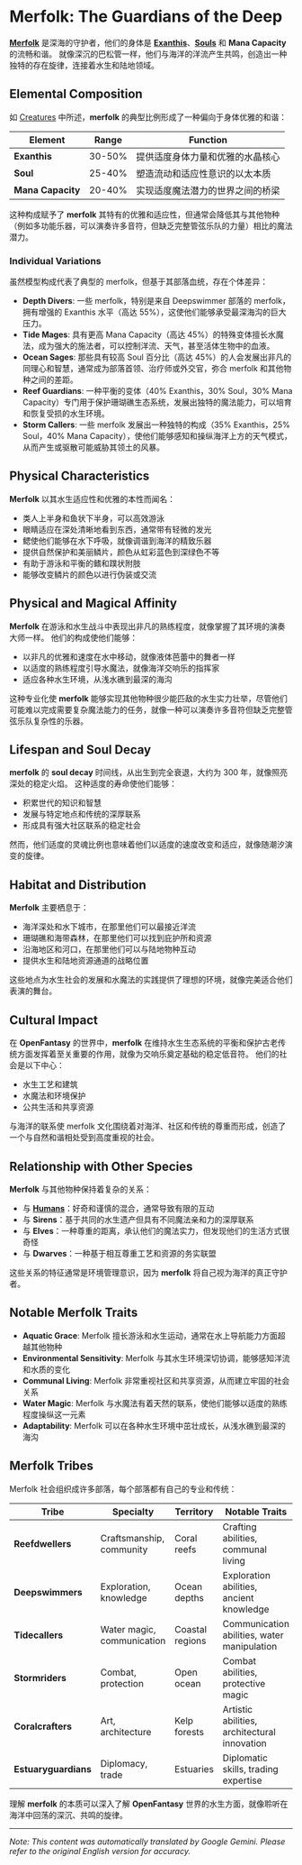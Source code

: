 # **Merfolk**: The Guardians of the Deep

[**Merfolk**](/codex/Creatures/Merfolk.md) 是深海的守护者，他们的身体是 [**Exanthis**](/codex/Basic/Exanthis.md)、[**Souls**](/codex/Basic/Soul.md) 和 **Mana Capacity** 的流畅和谐。 就像深沉的巴松管一样，他们与海洋的洋流产生共鸣，创造出一种独特的存在旋律，连接着水生和陆地领域。

## Elemental Composition

如 [Creatures](/codex/Creatures/Creatures.md) 中所述，**merfolk** 的典型比例形成了一种偏向于身体优雅的和谐：

| Element | Range | Function |
|---------|------------|----------|
| **Exanthis** | 30-50% | 提供适度身体力量和优雅的水晶核心 |
| **Soul** | 25-40% | 塑造流动和适应性意识的以太本质 |
| **Mana Capacity** | 20-40% | 实现适度魔法潜力的世界之间的桥梁 |

这种构成赋予了 **merfolk** 其特有的优雅和适应性，但通常会降低其与其他物种（例如多功能乐器，可以演奏许多音符，但缺乏完整管弦乐队的力量）相比的魔法潜力。

### Individual Variations

虽然模型构成代表了典型的 merfolk，但基于其部落血统，存在个体差异：

- **Depth Divers**: 一些 merfolk，特别是来自 Deepswimmer 部落的 merfolk，拥有增强的 Exanthis 水平（高达 55%），这使他们能够承受最深海沟的巨大压力。
- **Tide Mages**: 具有更高 Mana Capacity（高达 45%）的特殊变体擅长水魔法，成为强大的施法者，可以控制洋流、天气，甚至活体生物中的血液。
- **Ocean Sages**: 那些具有较高 Soul 百分比（高达 45%）的人会发展出非凡的同理心和智慧，通常成为部落首领、治疗师或外交官，弥合 merfolk 和其他物种之间的差距。
- **Reef Guardians**: 一种平衡的变体（40% Exanthis，30% Soul，30% Mana Capacity）专门用于保护珊瑚礁生态系统，发展出独特的魔法能力，可以培育和恢复受损的水生环境。
- **Storm Callers**: 一些 merfolk 发展出一种独特的构成（35% Exanthis，25% Soul，40% Mana Capacity），使他们能够感知和操纵海洋上方的天气模式，从而产生或驱散可能威胁其领土的风暴。

## Physical Characteristics

**Merfolk** 以其水生适应性和优雅的本性而闻名：
- 类人上半身和鱼状下半身，可以高效游泳
- 眼睛适应在深处清晰地看到东西，通常带有轻微的发光
- 鳃使他们能够在水下呼吸，就像调谐到海洋的精致乐器
- 提供自然保护和美丽鳞片，颜色从虹彩蓝色到深绿色不等
- 有助于游泳和平衡的鳍和蹼状附肢
- 能够改变鳞片的颜色以进行伪装或交流

## Physical and Magical Affinity

**Merfolk** 在游泳和水生战斗中表现出非凡的熟练程度，就像掌握了其环境的演奏大师一样。 他们的构成使他们能够：
- 以非凡的优雅和速度在水中移动，就像液体芭蕾中的舞者一样
- 以适度的熟练程度引导水魔法，就像海洋交响乐的指挥家
- 适应各种水生环境，从浅水礁到最深的海沟

这种专业化使 **merfolk** 能够实现其他物种很少能匹敌的水生实力壮举，尽管他们可能难以完成需要复杂魔法能力的任务，就像一种可以演奏许多音符但缺乏完整管弦乐队复杂性的乐器。

## Lifespan and Soul Decay

**merfolk** 的 **soul decay** 时间线，从出生到完全衰退，大约为 300 年，就像照亮深处的稳定火焰。 这种适度的寿命使他们能够：
- 积累世代的知识和智慧
- 发展与特定地点和传统的深厚联系
- 形成具有强大社区联系的稳定社会

然而，他们适度的灵魂比例也意味着他们以适度的速度改变和适应，就像随潮汐演变的旋律。

## Habitat and Distribution

**Merfolk** 主要栖息于：
- 海洋深处和水下城市，在那里他们可以最接近洋流
- 珊瑚礁和海带森林，在那里他们可以找到庇护所和资源
- 沿海地区和河口，在那里他们可以与陆地物种互动
- 提供水生和陆地资源通道的战略位置

这些地点为水生社会的发展和水魔法的实践提供了理想的环境，就像完美适合他们表演的舞台。

## Cultural Impact

在 **OpenFantasy** 的世界中，**merfolk** 在维持水生生态系统的平衡和保护古老传统方面发挥着至关重要的作用，就像为交响乐奠定基础的稳定低音符。 他们的社会是以下中心：
- 水生工艺和建筑
- 水魔法和环境保护
- 公共生活和共享资源

与海洋的联系使 merfolk 文化围绕着对海洋、社区和传统的尊重而形成，创造了一个与自然和谐相处受到高度重视的社会。

## Relationship with Other Species

**Merfolk** 与其他物种保持着复杂的关系：
- 与 [**Humans**](/codex/Creatures/Human.md)：好奇和谨慎的混合，通常导致有限的互动
- 与 **Sirens**：基于共同的水生遗产但具有不同魔法亲和力的深厚联系
- 与 **Elves**：一种尊重的距离，承认他们的魔法实力，但发现他们的生活方式很奇怪
- 与 **Dwarves**：一种基于相互尊重工艺和资源的务实联盟

这些关系的特征通常是环境管理意识，因为 **merfolk** 将自己视为海洋的真正守护者。

## Notable Merfolk Traits

- **Aquatic Grace**: Merfolk 擅长游泳和水生运动，通常在水上导航能力方面超越其他物种
- **Environmental Sensitivity**: Merfolk 与其水生环境深切协调，能够感知洋流和水质的变化
- **Communal Living**: Merfolk 非常重视社区和共享资源，从而建立牢固的社会关系
- **Water Magic**: Merfolk 与水魔法有着天然的联系，使他们能够以适度的熟练程度操纵这一元素
- **Adaptability**: Merfolk 可以在各种水生环境中茁壮成长，从浅水礁到最深的海沟

## Merfolk Tribes

Merfolk 社会组织成许多部落，每个部落都有自己的专业和传统：

| Tribe | Specialty | Territory | Notable Traits |
|---------|---------------|---------|-------------------|
| **Reefdwellers** | Craftsmanship, community | Coral reefs | Crafting abilities, communal living |
| **Deepswimmers** | Exploration, knowledge | Ocean depths | Exploration abilities, ancient knowledge |
| **Tidecallers** | Water magic, communication | Coastal regions | Communication abilities, water manipulation |
| **Stormriders** | Combat, protection | Open ocean | Combat abilities, protective magic |
| **Coralcrafters** | Art, architecture | Kelp forests | Artistic abilities, architectural innovation |
| **Estuaryguardians** | Diplomacy, trade | Estuaries | Diplomatic skills, trading expertise |

理解 **merfolk** 的本质可以深入了解 **OpenFantasy** 世界的水生方面，就像聆听在海洋中回荡的深沉、共鸣的旋律。


---
_Note: This content was automatically translated by Google Gemini. Please refer to the original English version for accuracy._